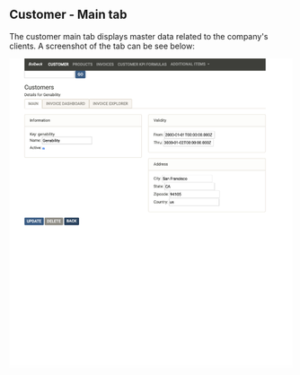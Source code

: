 ## Customer - Main tab

The customer main tab displays master data related to the company's clients. A screenshot of the tab can be see below:

![Customer main sub tab](Documentation/images/customerMain.png)
